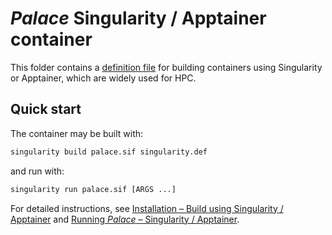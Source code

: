 # _Palace_ Singularity / Apptainer container

This folder contains a [definition file](singularity.def) for building
containers using Singularity or Apptainer, which are widely used for HPC.


## Quick start

The container may be built with:

```bash
singularity build palace.sif singularity.def
```

and run with:

```bash
singularity run palace.sif [ARGS ...]
```

For detailed instructions, see [Installation – Build using Singularity / Apptainer](https://awslabs.github.io/palace/stable/install/#Build-using-Singularity-/-Apptainer) and
[Running _Palace_ – Singularity / Apptainer](https://awslabs.github.io/palace/stable/run/index.html#Singularity-/-Apptainer).
